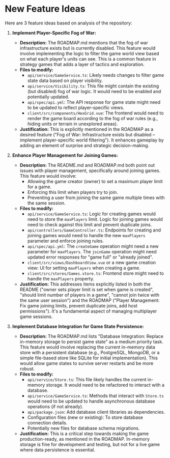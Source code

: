 # New Feature Ideas

Here are 3 feature ideas based on analysis of the repository:

1.  **Implement Player-Specific Fog of War:**
    *   **Description:** The ROADMAP.md mentions that the fog of war infrastructure exists but is currently disabled. This feature would involve implementing the logic to filter the game world view based on what each player's units can see. This is a common feature in strategy games that adds a layer of tactics and exploration.
    *   **Files to modify:**
        *   `api/service/GameService.ts`: Likely needs changes to filter game state data based on player visibility.
        *   `api/service/Visibility.ts`: This file might contain the existing (but disabled) fog of war logic. It would need to be enabled and potentially updated.
        *   `api/spec/api.yml`: The API response for game state might need to be updated to reflect player-specific views.
        *   `client/src/components/HexGrid.vue`: The frontend would need to render the game board according to the fog of war rules (e.g., hiding units or terrain in unexplored areas).
    *   **Justification:** This is explicitly mentioned in the ROADMAP as a desired feature ("Fog of War: Infrastructure exists but disabled – implement player-specific world filtering"). It enhances gameplay by adding an element of surprise and strategic decision-making.

2.  **Enhance Player Management for Joining Games:**
    *   **Description:** The README.md and ROADMAP.md both point out issues with player management, specifically around joining games. This feature would involve:
        *   Allowing the game creator (owner) to set a maximum player limit for a game.
        *   Enforcing this limit when players try to join.
        *   Preventing a user from joining the same game multiple times with the same session.
    *   **Files to modify:**
        *   `api/service/GameService.ts`: Logic for creating games would need to store the `maxPlayers` limit. Logic for joining games would need to check against this limit and prevent duplicate joins.
        *   `api/controllers/GameController.ts`: Endpoints for creating and joining games would need to handle the new `maxPlayers` parameter and enforce joining rules.
        *   `api/spec/api.yml`: The `createGame` operation might need a new parameter for `maxPlayers`. The `joinGame` operation might need updated error responses for "game full" or "already joined".
        *   `client/src/views/DashboardView.vue` or a new game creation view: UI for setting `maxPlayers` when creating a game.
        *   `client/src/stores/Games.store.ts`: Frontend store might need to handle the `maxPlayers` property.
    *   **Justification:** This addresses items explicitly listed in both the README ("owner sets player limit is set when game is created", "should limit number of players in a game", "cannot join twice with the same user session") and the ROADMAP ("Player Management: Fix game joining limits, prevent duplicate joins, add host permissions"). It's a fundamental aspect of managing multiplayer game sessions.

3.  **Implement Database Integration for Game State Persistence:**
    *   **Description:** The ROADMAP.md lists "Database Integration: Replace in-memory storage to persist game state" as a medium priority task. This feature would involve replacing the current in-memory data store with a persistent database (e.g., PostgreSQL, MongoDB, or a simple file-based store like SQLite for initial implementation). This would allow game states to survive server restarts and be more robust.
    *   **Files to modify:**
        *   `api/service/Store.ts`: This file likely handles the current in-memory storage. It would need to be refactored to interact with a database.
        *   `api/service/GameService.ts`: Methods that interact with `Store.ts` would need to be updated to handle asynchronous database operations (if not already).
        *   `api/package.json`: Add database client libraries as dependencies.
        *   Configuration files (new or existing): To store database connection details.
        *   Potentially new files for database schema migrations.
    *   **Justification:** This is a critical step towards making the game production-ready, as mentioned in the ROADMAP. In-memory storage is fine for development and testing, but not for a live game where data persistence is essential.
